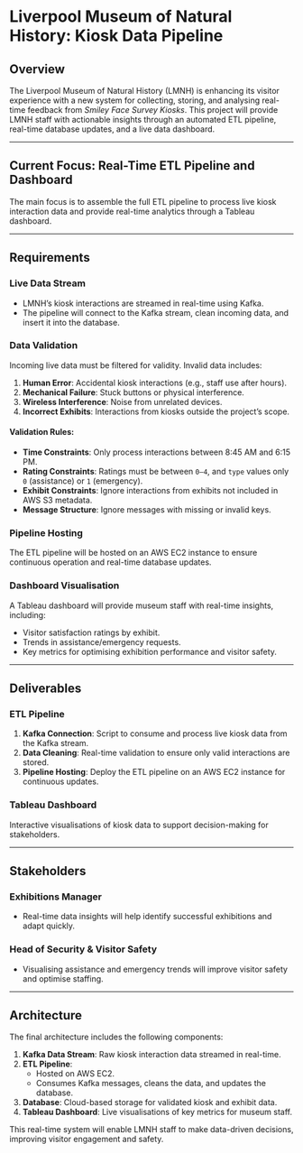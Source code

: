 # Liverpool Museum of Natural History: Kiosk Data Pipeline  

## Overview  
The Liverpool Museum of Natural History (LMNH) is enhancing its visitor experience with a new system for collecting, storing, and analysing real-time feedback from *Smiley Face Survey Kiosks*. This project will provide LMNH staff with actionable insights through an automated ETL pipeline, real-time database updates, and a live data dashboard.  

---

## Current Focus: Real-Time ETL Pipeline and Dashboard  

The main focus is to assemble the full ETL pipeline to process live kiosk interaction data and provide real-time analytics through a Tableau dashboard.  

---

## Requirements  

### **Live Data Stream**  
- LMNH’s kiosk interactions are streamed in real-time using Kafka.  
- The pipeline will connect to the Kafka stream, clean incoming data, and insert it into the database.  

### **Data Validation**  
Incoming live data must be filtered for validity. Invalid data includes:  
1. **Human Error**: Accidental kiosk interactions (e.g., staff use after hours).  
2. **Mechanical Failure**: Stuck buttons or physical interference.  
3. **Wireless Interference**: Noise from unrelated devices.  
4. **Incorrect Exhibits**: Interactions from kiosks outside the project’s scope.  

#### **Validation Rules**:  
- **Time Constraints**: Only process interactions between 8:45 AM and 6:15 PM.  
- **Rating Constraints**: Ratings must be between `0–4`, and `type` values only `0` (assistance) or `1` (emergency).  
- **Exhibit Constraints**: Ignore interactions from exhibits not included in AWS S3 metadata.  
- **Message Structure**: Ignore messages with missing or invalid keys.  

### **Pipeline Hosting**  
The ETL pipeline will be hosted on an AWS EC2 instance to ensure continuous operation and real-time database updates.  

### **Dashboard Visualisation**  
A Tableau dashboard will provide museum staff with real-time insights, including:  
- Visitor satisfaction ratings by exhibit.  
- Trends in assistance/emergency requests.  
- Key metrics for optimising exhibition performance and visitor safety.  

---

## Deliverables  

### ETL Pipeline  
1. **Kafka Connection**: Script to consume and process live kiosk data from the Kafka stream.  
2. **Data Cleaning**: Real-time validation to ensure only valid interactions are stored.  
3. **Pipeline Hosting**: Deploy the ETL pipeline on an AWS EC2 instance for continuous updates.  

### Tableau Dashboard  
Interactive visualisations of kiosk data to support decision-making for stakeholders.  

---

## Stakeholders  

### **Exhibitions Manager**  
- Real-time data insights will help identify successful exhibitions and adapt quickly.  

### **Head of Security & Visitor Safety**  
- Visualising assistance and emergency trends will improve visitor safety and optimise staffing.  

---

## Architecture  

The final architecture includes the following components:  
1. **Kafka Data Stream**: Raw kiosk interaction data streamed in real-time.  
2. **ETL Pipeline**:  
   - Hosted on AWS EC2.  
   - Consumes Kafka messages, cleans the data, and updates the database.  
3. **Database**: Cloud-based storage for validated kiosk and exhibit data.  
4. **Tableau Dashboard**: Live visualisations of key metrics for museum staff.  

This real-time system will enable LMNH staff to make data-driven decisions, improving visitor engagement and safety.  